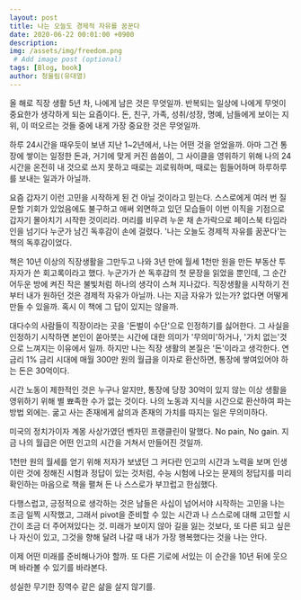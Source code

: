 ```yaml
---
layout: post
title: 나는 오늘도 경제적 자유를 꿈꾼다
date: 2020-06-22 00:01:00 +0900
description:
img: /assets/img/freedom.png
 # Add image post (optional)
tags: [Blog, book]
author: 청울림(유대열)
---
```


올 해로 직장 생활 5년 차, 나에게 남은 것은 무엇일까. 
반복되는 일상에 나에게 무엇이 중요한가 생각하게 되는 요즘이다. 돈, 친구, 가족, 성취/성장, 명예, 남들에게 보이는 지위, 이 떠오르는 것들 중에 내게 가장 중요한 것은 무엇일까. 

하루 24시간을 때우듯이 보낸 지난 1~2년에서, 나는 어떤 것을 얻었을까. 아마 그건 통장에 쌓이는 일정한 돈과, 거기에 맞게 커진 씀씀이, 그 사이클을 영위하기 위해 나의 24시간을 온전히 내 것으로 쓰지 못하고 때로는 괴로워하며, 때로는 힘들어하며 하루하루를 보내는 일과가 아닐까. 

요즘 갑자기 이런 고민을 시작하게 된 건 아닐 것이라고 믿는다. 스스로에게 여러 번 질문할 기회가 있었음에도 불구하고 애써 외면하고 있던 모습들이 이번 이직을 기점으로 갑자기 몰아치기 시작한 것이리라. 머리를 비우려 누운 채 손가락으로 페이스북 타임라인을 넘기다 누군가 남긴 독후감이 손에 걸렸다. '나는 오늘도 경제적 자유를 꿈꾼다'는 책의 독후감이었다. 

책은 10년 이상의 직장생활을 그만두고 나와 3년 만에 월세 1천만 원을 만든 부동산 투자자가 쓴 회고록이라고 했다. 누군가가 쓴 독후감의 첫 문장을 읽었을 뿐인데, 그 순간 어두운 방에 켜진 작은 불빛처럼 하나의 생각이 스쳐 지나갔다. 직장생활을 시작하기 전부터 내가 원하던 것은 경제적 자유가 아닐까. 나는 지금 자유가 있는가? 없다면 어떻게 만들 수 있을까. 혹시 이 책에 그 답이 있지는 않을까. 

대다수의 사람들이 직장이라는 곳을 '돈벌이 수단'으로 인정하기를 싫어한다. 그 사실을 인정하기 시작하면 본인이 쏟아붓는 시간에 대한 의미가 '무의미'하거나, '가치 없는'것으로 느껴지는 이유에서 일까. 하지만 나는 직장 생활의 본질은 '돈'이라고 생각한다. 연 금리 1% 금리 시대에 매월 300만 원의 월급을 이자로 환산하면, 통장에 쌓여있어야 하는 돈은 30억이다.

시간 노동이 제한적인 것은 누구나 알지만, 통장에 당장 30억이 있지 않는 이상 생활을 영위하기 위해 별 뾰족한 수가 없는 것이다. 나의 노동과 지식을 시간으로 환산하여 파는 방법 외에는. 굶고 사는 존재에게 삶의과 존재의 가치를 따지는 일은 무의미하다. 

미국의 정치가이자 계몽 사상가였던 벤자민 프랭클린이 말했다. No pain, No gain. 
지금 나의 월급은 어떤 인고의 시간을 거쳐서 만들어진 것일까. 

1천만 원의 월세를 얻기 위해 저자가 보냈던 그 커다란 인고의 시간과 노력을 보며 인생이란 것에 정해진 시험과 정답이 있는 것처럼, 수능 시험에 나오는 문제의 정답지를 미리 확인하는 마음으로 책을 펼쳐 든 나 스스로가 부끄럽고 한심했다. 

다행스럽고, 긍정적으로 생각하는 것은 남들은 사십이 넘어서야 시작하는 고민을 나는 조금 일찍 시작했고, 그래서 pivot을 준비할 수 있는 시간과 나 스스로에 대해 고민할 시간이 조금 더 주어져있다는 것. 미래가 보이지 않아 길을 잃는 것보다, 또 다른 되고 싶은 나 자신이 있고, 그것을 향해 달려 나갈 때 내가 가장 행복했다는 것을 나는 안다. 

이제 어떤 미래를 준비해나가야 할까. 또 다른 기로에 서있는 이 순간을 10년 뒤에 웃으며 바라볼 수 있기를 바라본다. 

성실한 무기한 징역수 같은 삶을 살지 않기를.